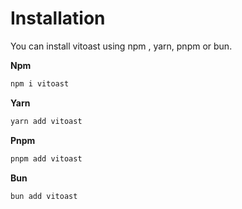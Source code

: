 # Installation

You can install vitoast using npm , yarn, pnpm or bun.

**Npm**

````md
npm i vitoast
````

**Yarn**

````md
yarn add vitoast
````

**Pnpm**

````md
pnpm add vitoast
````

**Bun**

````md
bun add vitoast
````

